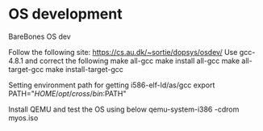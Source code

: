 # OS development
BareBones OS dev

Follow the following site:
https://cs.au.dk/~sortie/dopsys/osdev/
Use gcc-4.8.1
and correct the following
make all-gcc
make install all-gcc
make all-target-gcc
make install-target-gcc


Setting environment path for getting i586-elf-ld/as/gcc
export PATH="$HOME/opt/cross/bin:$PATH"

Install QEMU and test the OS using below
qemu-system-i386 -cdrom myos.iso
